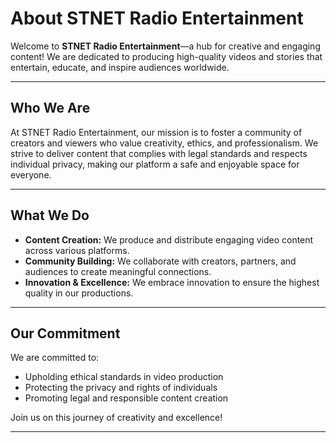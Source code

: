 # About STNET Radio Entertainment  

Welcome to **STNET Radio Entertainment**—a hub for creative and engaging content! We are dedicated to producing high-quality videos and stories that entertain, educate, and inspire audiences worldwide.  

---

## Who We Are  

At STNET Radio Entertainment, our mission is to foster a community of creators and viewers who value creativity, ethics, and professionalism. We strive to deliver content that complies with legal standards and respects individual privacy, making our platform a safe and enjoyable space for everyone.  

---

## What We Do  

- **Content Creation:** We produce and distribute engaging video content across various platforms.  
- **Community Building:** We collaborate with creators, partners, and audiences to create meaningful connections.  
- **Innovation & Excellence:** We embrace innovation to ensure the highest quality in our productions.  

---

## Our Commitment  

We are committed to:  
- Upholding ethical standards in video production  
- Protecting the privacy and rights of individuals  
- Promoting legal and responsible content creation  

Join us on this journey of creativity and excellence!

---
